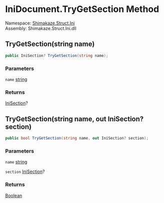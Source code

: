 # IniDocument.TryGetSection Method
Namespace: [Shimakaze.Struct.Ini](Shimakaze.Struct.Ini/Shimakaze.Struct.Ini.md)  
Assembly: Shimakaze.Struct.Ini.dll  

## TryGetSection(string name)
```csharp
public IniSection? TryGetSection(string name);
```

### Parameters
`name` [string](//docs.microsoft.com/zh-cn/dotnet/api/system.string)


### Returns
[IniSection](Shimakaze.Struct.Ini/IniSection/IniSection.md)?

## TryGetSection(string name, out IniSection? section)
```csharp
public bool TryGetSection(string name, out IniSection? section);
```

### Parameters
`name` [string](//docs.microsoft.com/zh-cn/dotnet/api/system.string)


`section` [IniSection](Shimakaze.Struct.Ini/IniSection/IniSection.md)?

### Returns
[Boolean](https://docs.microsoft.com/dotnet/api/system.Boolean)
